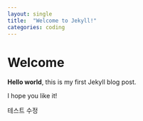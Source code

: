 ```yaml
---
layout: single
title:  "Welcome to Jekyll!"
categories: coding
---
```


# Welcome

**Hello world**, this is my first Jekyll blog post.

I hope you like it!

테스트 수정
